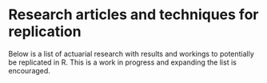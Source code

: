# Research articles and techniques for replication

Below is a list of actuarial research with results and workings to potentially be replicated in R. This is a work in progress and expanding the list is encouraged.

